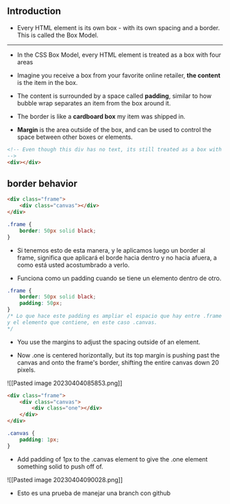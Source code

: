 
## Introduction

- Every HTML element is its own box - with its own spacing and a border. This is called the Box Model.

<hr>


- In the CSS Box Model, every HTML element is treated as a box with four areas

- Imagine you receive a box from your favorite online retailer, **the content** is the item in the box.

- The content is surrounded by a space called **padding**, similar to how bubble wrap separates an item from the box around it.

- The border is like a **cardboard box** my item was shipped in.

- **Margin** is the area outside of the box, and can be used to control the space between other boxes or elements.

```html
<!-- Even though this div has no text, its still treated as a box with content 
-->
<div></div>
```


## border behavior

```html
<div class="frame">
	<div class="canvas"></div>
</div>
```

```css
.frame {
	border: 50px solid black;
}
```

- Si tenemos esto de esta manera, y le aplicamos luego un border al frame, significa que aplicará el borde hacia dentro y no hacia afuera, a como está usted acostumbrado a verlo.

- Funciona como un padding cuando se tiene un elemento dentro de otro.

```css
.frame {
	border: 50px solid black;
	padding: 50px;
}
/* Lo que hace este padding es ampliar el espacio que hay entre .frame
y el elemento que contiene, en este caso .canvas.
*/
```

- You use the margins to adjust the spacing outside of an element.

- Now .one is centered horizontally, but its top margin is pushing past the canvas and onto the frame's border, shifting the entire canvas down 20 pixels.

![[Pasted image 20230404085853.png]]

```html
<div class="frame">
	<div class="canvas">
		<div class="one"></div>
	</div>
</div>
```

```css
.canvas {
	padding: 1px;
}
```


- Add padding of 1px to the .canvas element to give the .one element something solid to push off of.

![[Pasted image 20230404090028.png]]


- Esto es una prueba de manejar una branch con github